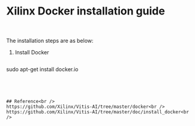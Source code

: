 # Xilinx Docker installation guide<br /><br />
The installation steps are as below:<br />
1. Install Docker<br />
   ```
sudo apt-get install docker.io
   ```




## Reference<br />
https://github.com/Xilinx/Vitis-AI/tree/master/docker<br />
https://github.com/Xilinx/Vitis-AI/tree/master/doc/install_docker<br />
